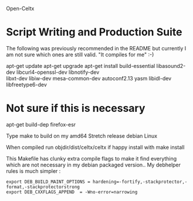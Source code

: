 Open-Celtx

Script Writing and Production Suite
=====

 The following was previously recommended in the README but currently I am not sure which
 ones are still valid. "It compiles for me" :-)

apt-get update
apt-get upgrade
apt-get install build-essential libasound2-dev libcurl4-openssl-dev libnotify-dev \
	libxt-dev libiw-dev mesa-common-dev autoconf2.13 yasm libidl-dev \
	libfreetype6-dev

# Not sure if this is necessary
apt-get build-dep firefox-esr

Type make to build on my amd64 Stretch release  debian Linux

When compiled run objdir/dist/celtx/celtx if happy install with make install

This Makefile has clunky extra compile flags to make it find everything which are
not necessary in my debian packaged version..
My debhelper rules is much simpler :

    export DEB_BUILD_MAINT_OPTIONS = hardening=-fortify,-stackprotector,-format,-stackprotectorstrong
    export DEB_CXXFLAGS_APPEND  = -Wno-error=narrowing
